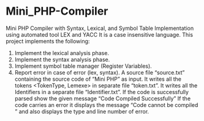 # Mini_PHP-Compiler
Mini PHP Compiler with Syntax, Lexical, and Symbol Table Implementation using automated tool LEX and YACC
It is a case insensitive language.
This project implements the following:
1. Implement the lexical analysis phase.
2. Implement the syntax analysis phase.
3. Implement symbol table manager (Register Variables).
5. Report error in case of error (lex, syntax).
A source file “source.txt” containing the source
code of “Mini PHP” as input.
It writes all the tokens <TokenType, Lemexe> in
separate file “token.txt”.
It writes all the Identifiers in a separate file
“Identifier.txt”.
If the code is successfully parsed show the given
message
“Code Compiled Successfully”
If the code carries an error it displays the message
“Code cannot be compiled ” and also displays the
type and line number of error.

